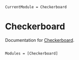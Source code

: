 ```@meta
CurrentModule = Checkerboard
```

# Checkerboard

Documentation for [Checkerboard](https://github.com/cohensbw/Checkerboard.jl).

```@index
```

```@autodocs
Modules = [Checkerboard]
```
